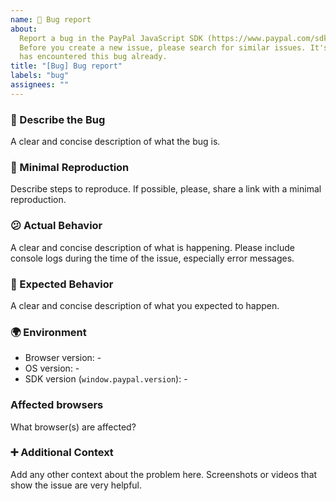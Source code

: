 ```yaml
---
name: 🐞 Bug report
about:
  Report a bug in the PayPal JavaScript SDK (https://www.paypal.com/sdk/js).
  Before you create a new issue, please search for similar issues. It's possible somebody
  has encountered this bug already.
title: "[Bug] Bug report"
labels: "bug"
assignees: ""
---
```


### 🐞 Describe the Bug

A clear and concise description of what the bug is.

### 🔬 Minimal Reproduction

Describe steps to reproduce. If possible, please, share a link with a minimal reproduction.

### 😕 Actual Behavior

A clear and concise description of what is happening. Please include console logs during the time of the issue, especially error messages.

### 🤔 Expected Behavior

A clear and concise description of what you expected to happen.

### 🌍 Environment

- Browser version: -
- OS version: -
- SDK version (`window.paypal.version`): -

### Affected browsers

What browser(s) are affected?

<!--
- Chrome
- Safari
- Firefox
- Edge
- IE
- Chrome Mobile/Tablet
- Safari Mobile/Tablet
- Web View / Safari ViewController
- Other
-->

### ➕ Additional Context

Add any other context about the problem here. Screenshots or videos that show the issue are very helpful.
